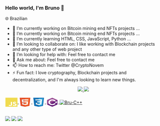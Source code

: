 ### Hello world, I'm Bruno 👋
  :globe_with_meridians:    Brazilian
- 🔭 I’m currently working on Bitcoin mining end NFTs projects ... 
- 🔭 I’m currently working on Bitcoin mining end NFTs projects ...
- 🌱 I’m currently learning HTML, CSS, JavaScript, Python ...
- 👯 I’m looking to collaborate on: I like working with Blockchain projects and any other type of web project
- 🤔 I’m looking for help with: Feel free to contact me
- 💬 Ask me about: Feel free to contact me
- 📫 How to reach me: Twitter @CryptoNovem
- ⚡ Fun fact: I love cryptography, Blockchain projects and decentralization, and I'm always looking to learn new things.

<div align="center">
  <a href="https://github.com/BrunoSS8">
  <img height="160em" src="https://github-readme-stats.vercel.app/api?username=brunoss8&show_icons=true&theme=tokyonight&include_all_commits=true&count_private=true"/>
  <img height="160em" src="https://github-readme-stats.vercel.app/api/top-langs/?username=brunoss8&layout=compact&langs_count=7&theme=tokyonight"/>
</div>

<div style="display: inline_block"><br>
  <img align="center" alt="Bru-Js" height="30" width="40" src="https://raw.githubusercontent.com/devicons/devicon/master/icons/javascript/javascript-plain.svg">
  <img align="center" alt="Bru-HTML" height="30" width="40" src="https://raw.githubusercontent.com/devicons/devicon/master/icons/html5/html5-original.svg">
  <img align="center" alt="Bru-CSS" height="30" width="40" src="https://raw.githubusercontent.com/devicons/devicon/master/icons/css3/css3-original.svg">
  <img align="center" alt="Bru-Python" height="30" width="40" src="https://raw.githubusercontent.com/devicons/devicon/master/icons/csharp/csharp-original.svg">
   <img align="center" alt="Bru-C++" height="30" width="40"
src="https://cdn.jsdelivr.net/gh/devicons/devicon/icons/cplusplus/cplusplus-original.svg" />

##
 
<div> 
  <a href="https://www.instagram.com/brunosimoes013/" target="_blank"><img src="https://img.shields.io/badge/-Instagram-%23E4405F?style=for-the-badge&logo=instagram&logoColor=white" target="_blank"></a>
 <a href="https://discord.com/channels/@brunoss#1900" target="_blank"><img src="https://img.shields.io/badge/Discord-7289DA?style=for-the-badge&logo=discord&logoColor=white" target="_blank"></a> 
 <a href="https://twitter.com/CryptoNovem" target="_blank"><img src="https://img.shields.io/badge/Twitter-1DA1F2?style=for-the-badge&logo=twitter&logoColor=white" target="_blank"></a>
